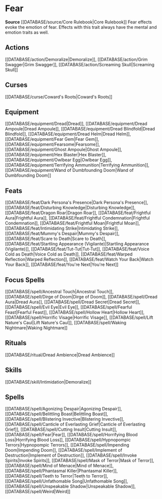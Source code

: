 ﻿---
id: '68'
name: Fear
rarity: Common
source: '[[DATABASE/source/Core Rulebook|Core Rulebook]]'
trait:
- Fear
type: Trait

---
# Fear

**Source** [[DATABASE/source/Core Rulebook|Core Rulebook]] 
Fear effects evoke the emotion of fear. Effects with this trait always have the mental and emotion traits as well.

## Actions

[[DATABASE/action/Demoralize|Demoralize]], [[DATABASE/action/Grim Swagger|Grim Swagger]], [[DATABASE/action/Screaming Skull|Screaming Skull]]

## Curses

[[DATABASE/curse/Coward's Roots|Coward's Roots]]

## Equipment

[[DATABASE/equipment/Dread|Dread]], [[DATABASE/equipment/Dread Ampoule|Dread Ampoule]], [[DATABASE/equipment/Dread Blindfold|Dread Blindfold]], [[DATABASE/equipment/Dread Helm|Dread Helm]], [[DATABASE/equipment/Fear Gem|Fear Gem]], [[DATABASE/equipment/Fearsome|Fearsome]], [[DATABASE/equipment/Ghost Ampoule|Ghost Ampoule]], [[DATABASE/equipment/Hex Blaster|Hex Blaster]], [[DATABASE/equipment/Owlbear Egg|Owlbear Egg]], [[DATABASE/equipment/Terrifying Ammunition|Terrifying Ammunition]], [[DATABASE/equipment/Wand of Dumbfounding Doom|Wand of Dumbfounding Doom]]

## Feats

[[DATABASE/feat/Dark Persona's Presence|Dark Persona's Presence]], [[DATABASE/feat/Disturbing Knowledge|Disturbing Knowledge]], [[DATABASE/feat/Dragon Roar|Dragon Roar]], [[DATABASE/feat/Frightful Aura|Frightful Aura]], [[DATABASE/feat/Frightful Condemnation|Frightful Condemnation]], [[DATABASE/feat/Frightful Moan|Frightful Moan]], [[DATABASE/feat/Intimidating Strike|Intimidating Strike]], [[DATABASE/feat/Mummy's Despair|Mummy's Despair]], [[DATABASE/feat/Scare to Death|Scare to Death]], [[DATABASE/feat/Startling Appearance (Vigilante)|Startling Appearance (Vigilante)]], [[DATABASE/feat/Tut-Tut|Tut-Tut]], [[DATABASE/feat/Voice Cold as Death|Voice Cold as Death]], [[DATABASE/feat/Warped Reflection|Warped Reflection]], [[DATABASE/feat/Watch Your Back|Watch Your Back]], [[DATABASE/feat/You're Next|You're Next]]

## Focus Spells

[[DATABASE/spell/Ancestral Touch|Ancestral Touch]], [[DATABASE/spell/Dirge of Doom|Dirge of Doom]], [[DATABASE/spell/Dread Aura|Dread Aura]], [[DATABASE/spell/Dread Secret|Dread Secret]], [[DATABASE/spell/Evil Eye|Evil Eye]], [[DATABASE/spell/Fearful Feast|Fearful Feast]], [[DATABASE/spell/Hollow Heart|Hollow Heart]], [[DATABASE/spell/Horrific Visage|Horrific Visage]], [[DATABASE/spell/Lift Nature's Caul|Lift Nature's Caul]], [[DATABASE/spell/Waking Nightmare|Waking Nightmare]]

## Rituals

[[DATABASE/ritual/Dread Ambience|Dread Ambience]]

## Skills

[[DATABASE/skill/Intimidation|Demoralize]]

## Spells

[[DATABASE/spell/Agonizing Despair|Agonizing Despair]], [[DATABASE/spell/Belittling Boast|Belittling Boast]], [[DATABASE/spell/Blistering Invective|Blistering Invective]], [[DATABASE/spell/Canticle of Everlasting Grief|Canticle of Everlasting Grief]], [[DATABASE/spell/Cutting Insult|Cutting Insult]], [[DATABASE/spell/Fear|Fear]], [[DATABASE/spell/Horrifying Blood Loss|Horrifying Blood Loss]], [[DATABASE/spell/Hypnopompic Terrors|Hypnopompic Terrors]], [[DATABASE/spell/Impending Doom|Impending Doom]], [[DATABASE/spell/Implement of Destruction|Implement of Destruction]], [[DATABASE/spell/Invoke Spirits|Invoke Spirits]], [[DATABASE/spell/Mask of Terror|Mask of Terror]], [[DATABASE/spell/Mind of Menace|Mind of Menace]], [[DATABASE/spell/Phantasmal Killer|Phantasmal Killer]], [[DATABASE/spell/Teeth to Terror|Teeth to Terror]], [[DATABASE/spell/Unfathomable Song|Unfathomable Song]], [[DATABASE/spell/Unspeakable Shadow|Unspeakable Shadow]], [[DATABASE/spell/Weird|Weird]]